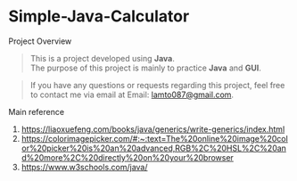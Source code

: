 # Simple-Java-Calculator

Project Overview
> This is a project developed using **Java**.<br>
> The purpose of this project is mainly to practice **Java** and **GUI**.

> If you have any questions or requests regarding this project, feel free to contact me via email at Email: lamto087@gmail.com.

Main reference
1. https://liaoxuefeng.com/books/java/generics/write-generics/index.html  
2. https://colorimagepicker.com/#:~:text=The%20online%20image%20color%20picker%20is%20an%20advanced,RGB%2C%20HSL%2C%20and%20more%2C%20directly%20on%20your%20browser  
3. https://www.w3schools.com/java/
